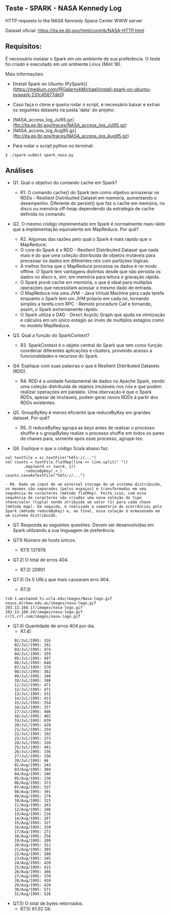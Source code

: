 ## Teste - SPARK - NASA Kennedy Log

HTTP requests to the NASA Kennedy Space Center WWW server

Dataset oficial: https://ita.ee.lbl.gov/html/contrib/NASA-HTTP.html

## Requisitos:

É necessário instalar o Spark em um ambiente de sua preferência.
O teste foi criado e executado em um ambiente Linux (Mint 18).

Mais informações:
* [Install Spark on Ubuntu (PySpark)] (https://medium.com/@GalarnykMichael/install-spark-on-ubuntu-pyspark-231c45677de0)

* Caso faça o clone e queira rodar o script, é necessário baixar e extrair os seguintes datasets na pasta 'data' do projeto:
- [NASA_access_log_Jul95.gz] (ftp://ita.ee.lbl.gov/traces/NASA_access_log_Jul95.gz)
- [NASA_access_log_Aug95.gz] (ftp://ita.ee.lbl.gov/traces/NASA_access_log_Aug95.gz)

* Para rodar o script python no terminal:
```
$ ./spark-submit spark_nasa.py
```

## Análises
* Q1. Qual o objetivo do comando cache em Spark?
    - R1. O comando cache() do Spark tem como objetivo armazenar os RDDs - Resilient Distribuited Dataset em memória, aumentando o desempenho. Diferente do persist() que faz o cache em memória, no disco ou memória off-heap dependendo da estratégia de cache definida no comando.

* Q2. O mesmo código implementado em Spark é normalmente mais ráído que a implementação equivalente em MapReduce. Por quê?
    - R2. Algumas das razões pelo qual o Spark é mais rápido que o MapReduce:
    - O core do Spark é o RDD - Resilient Distribuited Dataset que nada mais é do que uma coleção distribuida de objetos mutáveis para processar os dados em diferentes nós com partições lógicas.
    - A melhor forma que o MapReduce processa os dados é no modo offline. O Spark tem vantagens distintas desde que não persista os dados no disco e, sim, em memória para leitura e gravação rápida.
    - O Spark provê cache em memória, o que é ideal para multiplas operações que necessitam acessar o mesmo dado de entrada.
    - O MapReduce inia uma JVM - Java Virtual Machine para cada tarefa enquanto o Spark tem um JVM próprio em cada nó, tornando simples a tarefa com RPC - Remote procedure Call e tornando, assim, o Spark extremamente rápido.
    - O Spark utiliza o DAG - Direct Acyclic Graph que ajuda na otimização e cálculos em um único estágio ao invés de multiplos estágios como no modelo MapReduce.

* Q3. Qual a função do SparkContext?
    - R3. SparkContext é o objeto central do Spark que tem como função coordenar diferentes aplicações e clusters, provendo acesso a funcionalidades e recursos do Spark.

* Q4. Explique com suas palavras o que é Resilient Distributed Datasets (RDD).
    - R4. RDD é a unidade fundamental de dados no Apache Spark, sendo uma coleção distribuida de objetos imutáveis nos nós e que podem realizar operações em paralelo. Uma obervação é que o Spark RDDs, apesar de imutáveis, podem gerar novos RDDs à partir dos RDDs existentes.

* Q5. GroupByKey é menos eficiente que reduceByKey em grandes dataset. Por quê?
    - R5. O reduceByKey agrupa as keys antes de realizar o processo shuffle e o groupBykey realize o processo shuffle em todos os pares de chaves para, somente após esse processo, agrupá-los.

* Q6. Explique o que o código Scala abaixo faz.
```
val textFile = sc.textFile("hdfs://...")
val counts = textFile.flatMap(line => line.split(" "))
        .map(word => (word, 1))
        .reduceByKey(_+_)
counts.saveAsTextFile("hdfs://...")
```

    - R6. Dado um input de um external storage de um sistema distribuído, os mesmos são separados (pelos espaços) e transformados em uma sequência de caracteres (método flatMap). Feito isso, com essa sequência de caracteres são criados uma nova coleção do tipo chave/valor (tupla) sendo atribuido um valor (1) para cada chave (método map). Em seguida, é realizado a somatória de ocorrências pelo Spark (método reduceByKey) e, ao final, essa coleção é armazenada em um sistema distribuído.

* Q7. Responda as seguintes questôes. Devem ser desenvolvidas em Spark utilizando a sua linguagem de preferência.

- Q7.1) Número de hosts únicos.
    - R7.1) 137978

- Q7.2) O total de erros 404.
    - R7.2) 20901

- Q7.3) Os 5 URLs que mais causaram erro 404.
    - R7.3)
```
ts8-1.westwood.ts.ucla.edu/images/Nasa-logo.gif 
nexus.mlckew.edu.au/images/nasa-logo.gif 
203.13.168.17/images/nasa-logo.gif 
203.13.168.24/images/nasa-logo.gif 
crl5.crl.com/images/nasa-logo.gif
```

* Q7.4) Quantidade de erros 404 por dia.
    - R7.4)
```
    01/Jul/1995: 316
    02/Jul/1995: 291
    03/Jul/1995: 474
    04/Jul/1995: 359
    05/Jul/1995: 497
    06/Jul/1995: 640
    07/Jul/1995: 570
    08/Jul/1995: 302
    09/Jul/1995: 348
    10/Jul/1995: 398
    11/Jul/1995: 471
    12/Jul/1995: 471
    13/Jul/1995: 532
    14/Jul/1995: 413
    15/Jul/1995: 254
    16/Jul/1995: 257
    17/Jul/1995: 406
    18/Jul/1995: 465
    19/Jul/1995: 639
    20/Jul/1995: 428
    21/Jul/1995: 334
    22/Jul/1995: 192
    23/Jul/1995: 233
    24/Jul/1995: 328
    25/Jul/1995: 461
    26/Jul/1995: 336
    27/Jul/1995: 336
    28/Jul/1995: 94
    01/Aug/1995: 243
    03/Aug/1995: 304
    04/Aug/1995: 346
    05/Aug/1995: 236
    06/Aug/1995: 373
    07/Aug/1995: 537
    08/Aug/1995: 391
    09/Aug/1995: 279
    10/Aug/1995: 315
    11/Aug/1995: 263
    12/Aug/1995: 196
    13/Aug/1995: 216
    14/Aug/1995: 287
    15/Aug/1995: 327
    16/Aug/1995: 259
    17/Aug/1995: 271
    18/Aug/1995: 256
    19/Aug/1995: 209
    20/Aug/1995: 312
    21/Aug/1995: 305
    22/Aug/1995: 288
    23/Aug/1995: 345
    24/Aug/1995: 420
    25/Aug/1995: 415
    26/Aug/1995: 366
    27/Aug/1995: 370
    28/Aug/1995: 410
    29/Aug/1995: 420
    30/Aug/1995: 571
    31/Aug/1995: 526
```

* Q7.5) O total de bytes retornados.
    - R7.5) 61.02 Gb
